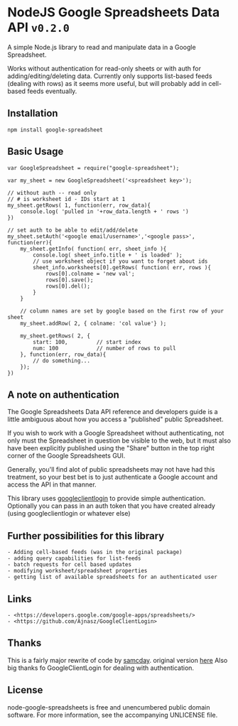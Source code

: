 # NodeJS Google Spreadsheets Data API `v0.2.0`

A simple Node.js library to read and manipulate data in a Google Spreadsheet.

Works without authentication for read-only sheets or with auth for adding/editing/deleting data. Currently only supports list-based feeds (dealing with rows) as it seems more useful, but will probably add in cell-based feeds eventually.

## Installation

	npm install google-spreadsheet

## Basic Usage
	var GoogleSpreadsheet = require("google-spreadsheet");
	
	var my_sheet = new GoogleSpreadsheet('<spreadsheet key>');

	// without auth -- read only
	// # is worksheet id - IDs start at 1
	my_sheet.getRows( 1, function(err, row_data){
		console.log( 'pulled in '+row_data.length + ' rows ')
	})

	// set auth to be able to edit/add/delete
	my_sheet.setAuth('<google email/username>','<google pass>', function(err){
		my_sheet.getInfo( function( err, sheet_info ){
			console.log( sheet_info.title + ' is loaded' );
			// use worksheet object if you want to forget about ids
			sheet_info.worksheets[0].getRows( function( err, rows ){
				rows[0].colname = 'new val';
				rows[0].save();
				rows[0].del();
			}
		}

		// column names are set by google based on the first row of your sheet
		my_sheet.addRow( 2, { colname: 'col value'} );

		my_sheet.getRows( 2, {
			start: 100,			// start index
			num: 100			// number of rows to pull
		}, function(err, row_data){
			// do something...
		});
	})
	
## A note on authentication

The Google Spreadsheets Data API reference and developers guide is a little ambiguous about how you access a "published" public Spreadsheet.

If you wish to work with a Google Spreadsheet without authenticating, not only 
must the Spreadsheet in question be visible to the web, but it must also have 
been explicitly published using the "Share" button in the top right corner of 
the Google Spreadsheets GUI.

Generally, you'll find alot of public spreadsheets may not have had this 
treatment, so your best bet is to just authenticate a Google account and 
access the API in that manner.

This library uses [googleclientlogin](https://github.com/Ajnasz/GoogleClientLogin) to provide simple authentication. Optionally you can pass in an auth token that you have created already (using googleclientlogin or whatever else)

## Further possibilities for this library
	- Adding cell-based feeds (was in the original package)
	- adding query capabilities for list-feeds
	- batch requests for cell based updates
	- modifying worksheet/spreadsheet properties
	- getting list of available spreadsheets for an authenticated user

## Links
	- <https://developers.google.com/google-apps/spreadsheets/>
	- <https://github.com/Ajnasz/GoogleClientLogin>

## Thanks
This is a fairly major rewrite of code by [samcday](https://github.com/samcday). original version [here](https://github.com/samcday/node-google-spreadsheets)
Also big thanks fo GoogleClientLogin for dealing with authentication.

## License

node-google-spreadsheets is free and unencumbered public domain software. For more information, see the accompanying UNLICENSE file.